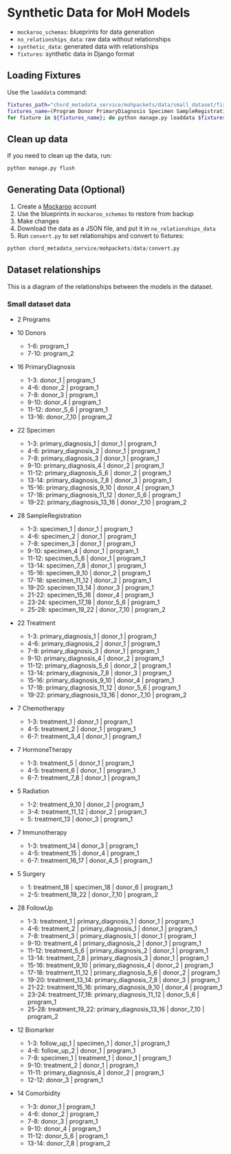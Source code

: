 # Synthetic Data for MoH Models

- `mockaroo_schemas`: blueprints for data generation
- `no_relationships_data`: raw data without relationships
- `synthetic_data`: generated data with relationships
- `fixtures`: synthetic data in Django format

## Loading Fixtures

Use the `loaddata` command:

```bash
fixtures_path="chord_metadata_service/mohpackets/data/small_dataset/fixtures"
fixtures_name=(Program Donor PrimaryDiagnosis Specimen SampleRegistration Treatment Chemotherapy HormoneTherapy Radiation Immunotherapy Surgery FollowUp Biomarker Comorbidity)
for fixture in ${fixtures_name}; do python manage.py loaddata $fixtures_path/$fixture.json; done
```

## Clean up data

If you need to clean up the data, run:

```bash
python manage.py flush
```

## Generating Data (Optional)

1. Create a [Mockaroo](https://www.mockaroo.com/) account
2. Use the blueprints in `mockaroo_schemas` to restore from backup
3. Make changes
4. Download the data as a JSON file, and put it in `no_relationships_data`
5. Run `convert.py` to set relationships and convert to fixtures:

```python
python chord_metadata_service/mohpackets/data/convert.py
```

## Dataset relationships

This is a diagram of the relationships between the models in the dataset.

### Small dataset data

- 2 Programs
- 10 Donors
  - 1-6: program_1
  - 7-10: program_2

- 16 PrimaryDiagnosis
  - 1-3: donor_1 | program_1
  - 4-6: donor_2 | program_1
  - 7-8: donor_3 | program_1
  - 9-10: donor_4 | program_1
  - 11-12: donor_5_6 | program_1
  - 13-16: donor_7_10 | program_2

- 22 Specimen
  - 1-3: primary_diagnosis_1 | donor_1 | program_1
  - 4-6: primary_diagnosis_2 | donor_1 | program_1
  - 7-8: primary_diagnosis_3 | donor_1 | program_1
  - 9-10: primary_diagnosis_4 | donor_2 | program_1
  - 11-12: primary_diagnosis_5_6 | donor_2 | program_1
  - 13-14: primary_diagnosis_7_8 | donor_3 | program_1
  - 15-16: primary_diagnosis_9_10 | donor_4 | program_1
  - 17-18: primary_diagnosis_11_12 | donor_5_6 | program_1
  - 19-22: primary_diagnosis_13_16 | donor_7_10 | program_2

- 28 SampleRegistration
  - 1-3: specimen_1 | donor_1 | program_1
  - 4-6: specimen_2 | donor_1 | program_1
  - 7-8: specimen_3 | donor_1 | program_1
  - 9-10: specimen_4 | donor_1 | program_1
  - 11-12: specimen_5_6 | donor_1 | program_1
  - 13-14: specimen_7_8 | donor_1 | program_1
  - 15-16: specimen_9_10 | donor_2 | program_1
  - 17-18: specimen_11_12 | donor_2 | program_1
  - 19-20: specimen_13_14 | donor_3 | program_1
  - 21-22: specimen_15_16 | donor_4 | program_1
  - 23-24: specimen_17_18 | donor_5_6 | program_1
  - 25-28: specimen_19_22 | donor_7_10 | program_2

- 22 Treatment
  - 1-3: primary_diagnosis_1 | donor_1 | program_1
  - 4-6: primary_diagnosis_2 | donor_1 | program_1
  - 7-8: primary_diagnosis_3 | donor_1 | program_1
  - 9-10: primary_diagnosis_4 | donor_2 | program_1
  - 11-12: primary_diagnosis_5_6 | donor_2 | program_1
  - 13-14: primary_diagnosis_7_8 | donor_3 | program_1
  - 15-16: primary_diagnosis_9_10 | donor_4 | program_1
  - 17-18: primary_diagnosis_11_12 | donor_5_6 | program_1
  - 19-22: primary_diagnosis_13_16 | donor_7_10 | program_2

- 7 Chemotherapy
  - 1-3: treatment_1 | donor_1 | program_1
  - 4-5: treatment_2 | donor_1 | program_1
  - 6-7: treatment_3_4 | donor_1 | program_1

- 7 HormoneTherapy
  - 1-3: treatment_5 | donor_1 | program_1
  - 4-5: treatment_6 | donor_1 | program_1
  - 6-7: treatment_7_8 | donor_1 | program_1

- 5 Radiation
  - 1-2: treatment_9_10 | donor_2 | program_1
  - 3-4: treatment_11_12 | donor_2 | program_1
  - 5: treatment_13 | donor_3 | program_1

- 7 Immunotherapy
  - 1-3: treatment_14 | donor_3 | program_1
  - 4-5: treatment_15 | donor_4 | program_1
  - 6-7: treatment_16_17 | donor_4_5 | program_1

- 5 Surgery
  - 1: treatment_18 | specimen_18 | donor_6 | program_1
  - 2-5: treatment_19_22 | donor_7_10 | program_2

- 28 FollowUp
  - 1-3: treatment_1 | primary_diagnosis_1 | donor_1 | program_1
  - 4-6: treatment_2 | primary_diagnosis_1 | donor_1 | program_1
  - 7-8: treatment_3 | primary_diagnosis_1 | donor_1 | program_1
  - 9-10: treatment_4 | primary_diagnosis_2 | donor_1 | program_1
  - 11-12: treatment_5_6 | primary_diagnosis_2 | donor_1 | program_1
  - 13-14: treatment_7_8 | primary_diagnosis_3 | donor_1 | program_1
  - 15-16: treatment_9_10 | primary_diagnosis_4 | donor_2 | program_1
  - 17-18: treatment_11_12 | primary_diagnosis_5_6 | donor_2 | program_1
  - 19-20: treatment_13_14: primary_diagnosis_7_8 | donor_3 | program_1
  - 21-22: treatment_15_16: primary_diagnosis_9_10 | donor_4 | program_1
  - 23-24: treatment_17_18: primary_diagnosis_11_12 | donor_5_6 | program_1
  - 25-28: treatment_19_22: primary_diagnosis_13_16 | donor_7_10 | program_2

- 12 Biomarker
  - 1-3: follow_up_1 | specimen_1 | donor_1 | program_1
  - 4-6: follow_up_2 | donor_1 | program_1
  - 7-8: specimen_1 | treatment_1 | donor_1 | program_1
  - 9-10: treatment_2 | donor_1 | program_1
  - 11-11: primary_diagnosis_4 | donor_2 | program_1
  - 12-12: donor_3 | program_1

- 14 Comorbidity
  - 1-3: donor_1 | program_1
  - 4-6: donor_2 | program_1
  - 7-8: donor_3 | program_1
  - 9-10: donor_4 | program_1
  - 11-12: donor_5_6 | program_1
  - 13-14: donor_7_8 | program_2
